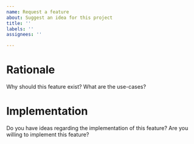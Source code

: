```yaml
---
name: Request a feature
about: Suggest an idea for this project
title: ''
labels: ''
assignees: ''

---
```


# Rationale

Why should this feature exist?
What are the use-cases?

# Implementation

Do you have ideas regarding the implementation of this feature?
Are you willing to implement this feature?
